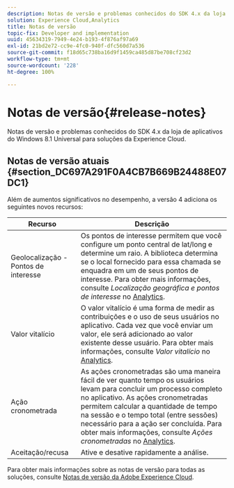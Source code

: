 ```yaml
---
description: Notas de versão e problemas conhecidos do SDK 4.x da loja de aplicativos do Windows 8.1 Universal para soluções da Experience Cloud.
solution: Experience Cloud,Analytics
title: Notas de versão
topic-fix: Developer and implementation
uuid: 45634319-7949-4e24-b193-4f876af97a69
exl-id: 21bd2e72-cc9e-4fc0-940f-dfc560d7a536
source-git-commit: f18d65c738ba16d9f1459ca485d87be708cf23d2
workflow-type: tm+mt
source-wordcount: '228'
ht-degree: 100%

---
```


# Notas de versão{#release-notes}

Notas de versão e problemas conhecidos do SDK 4.x da loja de aplicativos do Windows 8.1 Universal para soluções da Experience Cloud.

## Notas de versão atuais {#section_DC697A291F0A4CB7B669B24488E07DC1}

Além de aumentos significativos no desempenho, a versão 4 adiciona os seguintes novos recursos:

| Recurso | Descrição |
|--- |--- |
| Geolocalização - Pontos de interesse | Os pontos de interesse permitem que você configure um ponto central de lat/long e determine um raio. A biblioteca determina se o local fornecido para essa chamada se enquadra em um de seus pontos de interesse. Para obter mais informações, consulte *Localização geográfica e pontos de interesse* no [Analytics](/help/windows-appstore/analytics/analytics.md). |
| Valor vitalício | O valor vitalício é uma forma de medir as contribuições e o uso de seus usuários no aplicativo. Cada vez que você enviar um valor, ele será adicionado ao valor existente desse usuário. Para obter mais informações, consulte *Valor vitalício* no [Analytics](/help/windows-appstore/analytics/analytics.md). |
| Ação cronometrada | As ações cronometradas são uma maneira fácil de ver quanto tempo os usuários levam para concluir um processo completo no aplicativo. As ações cronometradas permitem calcular a quantidade de tempo na sessão e o tempo total (entre sessões) necessário para a ação ser concluída. Para obter mais informações, consulte *Ações cronometradas* no [Analytics](/help/windows-appstore/analytics/analytics.md). |
| Aceitação/recusa | Ative e desative rapidamente a análise. |

Para obter mais informações sobre as notas de versão para todas as soluções, consulte [Notas de versão da Adobe Experience Cloud](https://experienceleague.adobe.com/docs/release-notes/experience-cloud/current.html?lang=pt-BR).
